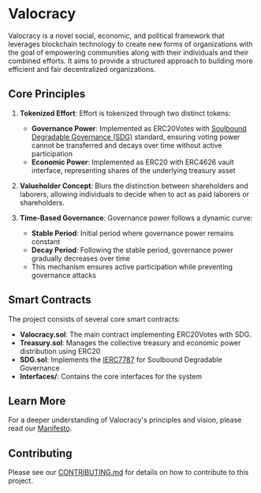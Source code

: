 # Valocracy

Valocracy is a novel social, economic, and political framework that leverages blockchain technology to create new forms of organizations with the goal of empowering communities along with their individuals and their combined efforts. It aims to provide a structured approach to building more efficient and fair decentralized organizations.

## Core Principles

1. **Tokenized Effort**: Effort is tokenized through two distinct tokens:
   - **Governance Power**: Implemented as ERC20Votes with [Soulbound Degradable Governance (SDG)](https://eips.ethereum.org/EIPS/eip-7787) standard, ensuring voting power cannot be transferred and decays over time without active participation
   - **Economic Power**: Implemented as ERC20 with ERC4626 vault interface, representing shares of the underlying treasury asset

2. **Valueholder Concept**: Blurs the distinction between shareholders and laborers, allowing individuals to decide when to act as paid laborers or shareholders.

3. **Time-Based Governance**: Governance power follows a dynamic curve:
   - **Stable Period**: Initial period where governance power remains constant
   - **Decay Period**: Following the stable period, governance power gradually decreases over time
   - This mechanism ensures active participation while preventing governance attacks

## Smart Contracts

The project consists of several core smart contracts:

- **Valocracy.sol**: The main contract implementing ERC20Votes with SDG.
- **Treasury.sol**: Manages the collective treasury and economic power distribution using ERC20
- **SDG.sol**: Implements the [IERC7787](https://eips.ethereum.org/EIPS/eip-7787) for Soulbound Degradable Governance
- **Interfaces/**: Contains the core interfaces for the system

## Learn More

For a deeper understanding of Valocracy's principles and vision, please read our [Manifesto](https://valocracy.xyz/en/read-the-manifesto).

## Contributing

Please see our [CONTRIBUTING.md](CONTRIBUTING.md) for details on how to contribute to this project.